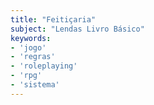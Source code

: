 ```yaml
---
title: "Feitiçaria"
subject: "Lendas Livro Básico"
keywords:
- 'jogo'
- 'regras'
- 'roleplaying'
- 'rpg'
- 'sistema'
---
```

